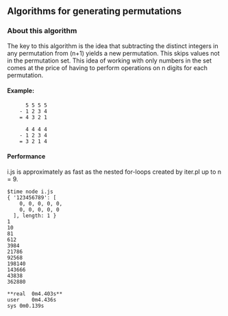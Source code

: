 ## Algorithms for generating permutations


### About this algorithm

The key to this algorithm is the idea that subtracting the distinct integers in any permutation from (n+1) yields a new permutation. This skips values not in the permutation set. This idea of working with only numbers in the set comes at the price of having to perform operations on n digits for each permutation.

#### Example:

```
	  5 5 5 5
	- 1 2 3 4
	= 4 3 2 1
	
	  4 4 4 4
	- 1 2 3 4
	= 3 2 1 4	
```




#### Performance

i.js is approximately as fast as the nested for-loops created by iter.pl up to n = 9.

```
$time node i.js 
{ '123456789': [
    0, 0, 0, 0, 0,
    0, 0, 0, 0, 0
  ], length: 1 }
1
10
81
612
3984
21786
92568
198140
143666
43838
362880

**real	0m4.403s**
user	0m4.436s
sys	0m0.139s
```
